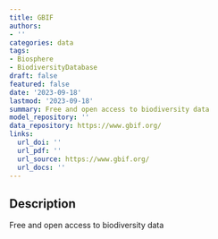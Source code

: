 ```yaml
---
title: GBIF
authors:
- ''
categories: data
tags:
- Biosphere
- BiodiversityDatabase
draft: false
featured: false
date: '2023-09-18'
lastmod: '2023-09-18'
summary: Free and open access to biodiversity data
model_repository: ''
data_repository: https://www.gbif.org/
links:
  url_doi: ''
  url_pdf: ''
  url_source: https://www.gbif.org/
  url_docs: ''
---
```


## Description

Free and open access to biodiversity data

